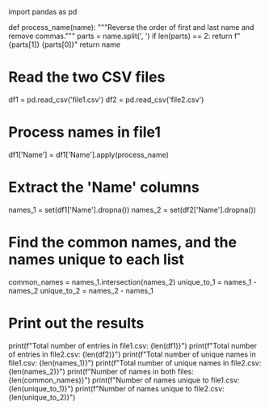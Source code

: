 import pandas as pd

def process_name(name):
    """Reverse the order of first and last name and remove commas."""
    parts = name.split(', ')
    if len(parts) == 2:
        return f"{parts[1]} {parts[0]}"
    return name

# Read the two CSV files
df1 = pd.read_csv('file1.csv')
df2 = pd.read_csv('file2.csv')

# Process names in file1
df1['Name'] = df1['Name'].apply(process_name)

# Extract the 'Name' columns
names_1 = set(df1['Name'].dropna())
names_2 = set(df2['Name'].dropna())

# Find the common names, and the names unique to each list
common_names = names_1.intersection(names_2)
unique_to_1 = names_1 - names_2
unique_to_2 = names_2 - names_1

# Print out the results
print(f"Total number of entries in file1.csv: {len(df1)}")
print(f"Total number of entries in file2.csv: {len(df2)}")
print(f"Total number of unique names in file1.csv: {len(names_1)}")
print(f"Total number of unique names in file2.csv: {len(names_2)}")
print(f"Number of names in both files: {len(common_names)}")
print(f"Number of names unique to file1.csv: {len(unique_to_1)}")
print(f"Number of names unique to file2.csv: {len(unique_to_2)}")

